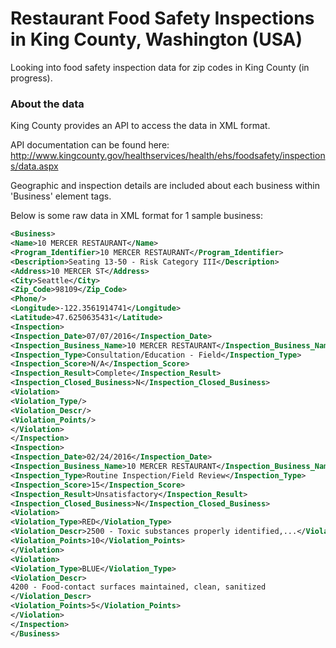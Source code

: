 # Restaurant Food Safety Inspections in King County, Washington (USA)

Looking into food safety inspection data for zip codes in King County (in progress).

### About the data

King County provides an API to access the data in XML format.

API documentation can be found here:
http://www.kingcounty.gov/healthservices/health/ehs/foodsafety/inspections/data.aspx

Geographic and inspection details are included about each business within 'Business' element tags.

Below is some raw data in XML format for 1 sample business:

```xml
<Business>
<Name>10 MERCER RESTAURANT</Name>
<Program_Identifier>10 MERCER RESTAURANT</Program_Identifier>
<Description>Seating 13-50 - Risk Category III</Description>
<Address>10 MERCER ST</Address>
<City>Seattle</City>
<Zip_Code>98109</Zip_Code>
<Phone/>
<Longitude>-122.3561914741</Longitude>
<Latitude>47.6250635431</Latitude>
<Inspection>
<Inspection_Date>07/07/2016</Inspection_Date>
<Inspection_Business_Name>10 MERCER RESTAURANT</Inspection_Business_Name>
<Inspection_Type>Consultation/Education - Field</Inspection_Type>
<Inspection_Score>N/A</Inspection_Score>
<Inspection_Result>Complete</Inspection_Result>
<Inspection_Closed_Business>N</Inspection_Closed_Business>
<Violation>
<Violation_Type/>
<Violation_Descr/>
<Violation_Points/>
</Violation>
</Inspection>
<Inspection>
<Inspection_Date>02/24/2016</Inspection_Date>
<Inspection_Business_Name>10 MERCER RESTAURANT</Inspection_Business_Name>
<Inspection_Type>Routine Inspection/Field Review</Inspection_Type>
<Inspection_Score>15</Inspection_Score>
<Inspection_Result>Unsatisfactory</Inspection_Result>
<Inspection_Closed_Business>N</Inspection_Closed_Business>
<Violation>
<Violation_Type>RED</Violation_Type>
<Violation_Descr>2500 - Toxic substances properly identified,...</Violation_Descr>
<Violation_Points>10</Violation_Points>
</Violation>
<Violation>
<Violation_Type>BLUE</Violation_Type>
<Violation_Descr>
4200 - Food-contact surfaces maintained, clean, sanitized
</Violation_Descr>
<Violation_Points>5</Violation_Points>
</Violation>
</Inspection>
</Business>
```